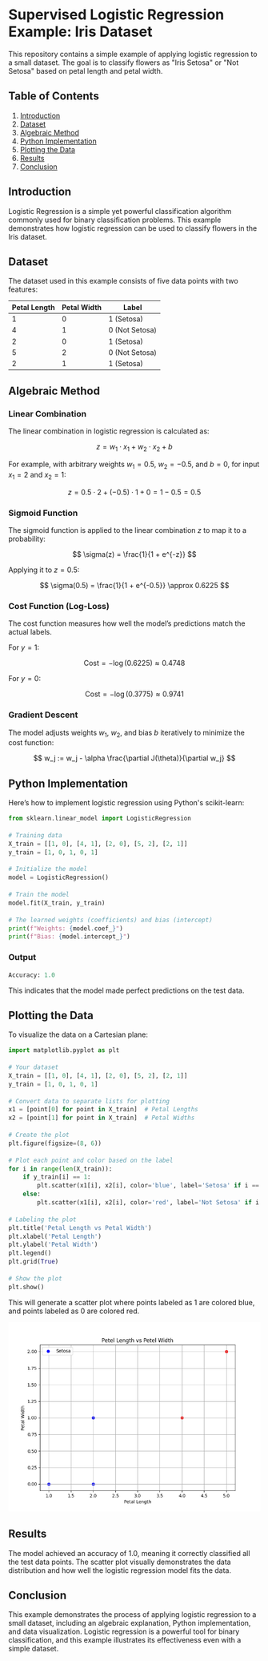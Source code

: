 # Supervised Logistic Regression Example: Iris Dataset

This repository contains a simple example of applying logistic regression to a small dataset. The goal is to classify flowers as "Iris Setosa" or "Not Setosa" based on petal length and petal width.

## Table of Contents

1. [Introduction](#introduction)
2. [Dataset](#dataset)
3. [Algebraic Method](#algebraic-method)
4. [Python Implementation](#python-implementation)
5. [Plotting the Data](#plotting-the-data)
6. [Results](#results)
7. [Conclusion](#conclusion)

## Introduction

Logistic Regression is a simple yet powerful classification algorithm commonly used for binary classification problems. This example demonstrates how logistic regression can be used to classify flowers in the Iris dataset.

## Dataset

The dataset used in this example consists of five data points with two features:

| Petal Length | Petal Width | Label         |
|--------------|-------------|---------------|
| 1            | 0           | 1 (Setosa)    |
| 4            | 1           | 0 (Not Setosa)|
| 2            | 0           | 1 (Setosa)    |
| 5            | 2           | 0 (Not Setosa)|
| 2            | 1           | 1 (Setosa)    |

## Algebraic Method

### Linear Combination

The linear combination in logistic regression is calculated as:

$$
z = w_1 \cdot x_1 + w_2 \cdot x_2 + b
$$

For example, with arbitrary weights $w_1 = 0.5$, $w_2 = -0.5$, and $b = 0$, for input $x_1 = 2$ and $x_2 = 1$:

$$
z = 0.5 \cdot 2 + (-0.5) \cdot 1 + 0 = 1 - 0.5 = 0.5
$$

### Sigmoid Function

The sigmoid function is applied to the linear combination $z$ to map it to a probability:

$$
\sigma(z) = \frac{1}{1 + e^{-z}}
$$

Applying it to $z = 0.5$:

$$
\sigma(0.5) = \frac{1}{1 + e^{-0.5}} \approx 0.6225
$$

### Cost Function (Log-Loss)

The cost function measures how well the model’s predictions match the actual labels.

For $y = 1$:

$$
\text{Cost} = -\log(0.6225) \approx 0.4748
$$

For $y = 0$:

$$
\text{Cost} = -\log(0.3775) \approx 0.9741
$$

### Gradient Descent

The model adjusts weights $w_1$, $w_2$, and bias $b$ iteratively to minimize the cost function:

$$
w_j := w_j - \alpha \frac{\partial J(\theta)}{\partial w_j}
$$

## Python Implementation

Here’s how to implement logistic regression using Python's scikit-learn:

```python
from sklearn.linear_model import LogisticRegression

# Training data
X_train = [[1, 0], [4, 1], [2, 0], [5, 2], [2, 1]]
y_train = [1, 0, 1, 0, 1]

# Initialize the model
model = LogisticRegression()

# Train the model
model.fit(X_train, y_train)

# The learned weights (coefficients) and bias (intercept)
print(f"Weights: {model.coef_}")
print(f"Bias: {model.intercept_}")
```
### Output

```python
Accuracy: 1.0
```

This indicates that the model made perfect predictions on the test data.

## Plotting the Data

To visualize the data on a Cartesian plane:

```python
import matplotlib.pyplot as plt

# Your dataset
X_train = [[1, 0], [4, 1], [2, 0], [5, 2], [2, 1]]
y_train = [1, 0, 1, 0, 1]

# Convert data to separate lists for plotting
x1 = [point[0] for point in X_train]  # Petal Lengths
x2 = [point[1] for point in X_train]  # Petal Widths

# Create the plot
plt.figure(figsize=(8, 6))

# Plot each point and color based on the label
for i in range(len(X_train)):
    if y_train[i] == 1:
        plt.scatter(x1[i], x2[i], color='blue', label='Setosa' if i == 0 else "")
    else:
        plt.scatter(x1[i], x2[i], color='red', label='Not Setosa' if i == 0 else "")

# Labeling the plot
plt.title('Petal Length vs Petal Width')
plt.xlabel('Petal Length')
plt.ylabel('Petal Width')
plt.legend()
plt.grid(True)

# Show the plot
plt.show()
```

This will generate a scatter plot where points labeled as 1 are colored blue, and points labeled as 0 are colored red.

![Petal Length vs Petal Width](plot.png)

## Results

The model achieved an accuracy of 1.0, meaning it correctly classified all the test data points. The scatter plot visually demonstrates the data distribution and how well the logistic regression model fits the data.

## Conclusion

This example demonstrates the process of applying logistic regression to a small dataset, including an algebraic explanation, Python implementation, and data visualization. Logistic regression is a powerful tool for binary classification, and this example illustrates its effectiveness even with a simple dataset.
